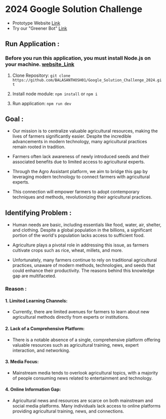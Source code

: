 # 2024 Google Solution Challenge

- Prototype Website [Link](https://greenharbor.netlify.app/)
- Try our "Greener Bot" [Link](https://greenharbor.netlify.app/bot)

## Run Application :

### Before you run this application, you must install Node.js on your machine. [website_Link](https://nodejs.org/en)

1. Clone Repository: ```git clone https://github.com/BALASANTHOSH01/Google_Solution_Challenge_2024.git```

2. Install node module: `npm install` or `npm i`

3. Run application: `npm run dev`


## Goal :

- Our mission is to centralize valuable agricultural resources, making the lives of farmers significantly easier. Despite the incredible advancements in modern technology, many agricultural practices remain rooted in tradition.

- Farmers often lack awareness of newly introduced seeds and their associated benefits due to limited access to agricultural experts.

- Through the Agro Assistant platform, we aim to bridge this gap by leveraging modern technology to connect farmers with agricultural experts. 

- This connection will empower farmers to adopt contemporary techniques and methods, revolutionizing their agricultural practices.

## Identifying Problem :

- Human needs are basic, including essentials like food, water, air, shelter, and clothing. Despite a global population in the billions, a significant portion of the world's population lacks access to sufficient food.

- Agriculture plays a pivotal role in addressing this issue, as farmers cultivate crops such as rice, wheat, millets, and more.

- Unfortunately, many farmers continue to rely on traditional agricultural practices, unaware of modern methods, technologies, and seeds that could enhance their productivity. The reasons behind this knowledge gap are multifaceted.

### Reason :
#### 1. Limited Learning Channels: 
- Currently, there are limited avenues for farmers to learn about new agricultural methods directly from experts or institutions.

#### 2. Lack of a Comprehensive Platform:
- There is a notable absence of a single, comprehensive platform offering valuable resources such as agricultural training, news, expert interaction, and networking.

#### 3. Media Focus:
- Mainstream media tends to overlook agricultural topics, with a majority of people consuming news related to entertainment and technology.

#### 4. Online Information Gap:
-  Agricultural news and resources are scarce on both mainstream and social media platforms. Many individuals lack access to online platforms providing agricultural training, news, and connections.



